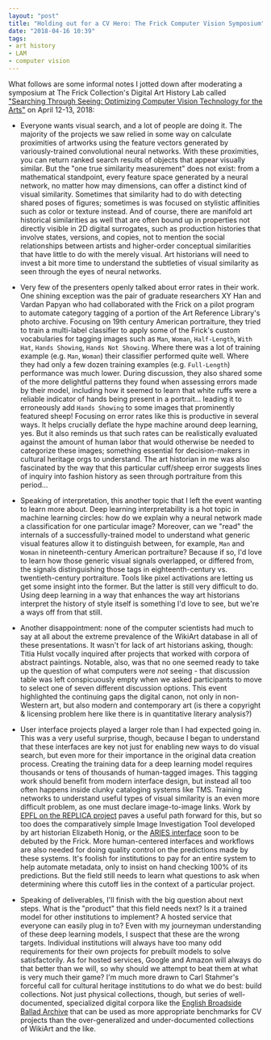 ```yaml
---
layout: "post"
title: "Holding out for a CV Hero: The Frick Computer Vision Symposium"
date: "2018-04-16 10:39"
tags:
- art history
- LAM
- computer vision
---
```


What follows are some informal notes I jotted down after moderating a symposium at The Frick Collection's Digital Art History Lab called ["Searching Through Seeing: Optimizing Computer Vision Technology for the Arts"](https://livestream.com/accounts/7467025/events/8099540) on April 12-13, 2018:

- Everyone wants visual search, and a lot of people are doing it. 
The majority of the projects we saw relied in some way on calculate proximities of artworks using the feature vectors generated by variously-trained convolutional neural networks.
With these proximities, you can return ranked search results of objects that appear visually similar.
But the "one true similarity measurement" does not exist: from a mathematical standpoint, every feature space generated by a neural network, no matter how may dimensions, can offer a distinct kind of visual similarity.
Sometimes that similarity had to do with detecting shared poses of figures; sometimes is was focused on stylistic affinities such as color or texture instead.
And of course, there are manifold art historical similarities as well that are often bound up in properties not directly visible in 2D digital surrogates, such as production histories that involve states, versions, and copies, not to mention the social relationships between artists and higher-order conceptual similarities that have little to do with the merely visual.
Art historians will need to invest a bit more time to understand the subtleties of visual similarity as seen through the eyes of neural networks.

- Very few of the presenters openly talked about error rates in their work.
One shining exception was the pair of graduate researchers XY Han and Vardan Papyan who had collaborated with the Frick on a pilot program to automate category tagging of a portion of the Art Reference Library's photo archive. 
Focusing on 19th century American portraiture, they tried to train a multi-label classifier to apply some of the Frick's custom vocabularies for tagging images such as `Man`, `Woman`, `Half-Length`, `With Hat`, `Hands Showing`, `Hands Not Showing`.
Where there was a lot of training example (e.g. `Man`, `Woman`) their classifier performed quite well.
Where they had only a few dozen training examples (e.g. `Full-Length`) performance was much lower.
During discussion, they also shared some of the more delightful patterns they found when assessing errors made by their model, including how it seemed to learn that white ruffs were a reliable indicator of hands being present in a portrait... leading it to erroneously add `Hands Showing` to some images that prominently featured sheep!
Focusing on error rates like this is productive in several ways.
It helps crucially deflate the hype machine around deep learning, yes.
But it also reminds us that such rates can be realistically evaluated against the amount of human labor that would otherwise be needed to categorize these images; something essential for decision-makers in cultural heritage orgs to understand.
The art historian in me was also fascinated by the way that this particular cuff/sheep error suggests lines of inquiry into fashion history as seen through portraiture from this period...

- Speaking of interpretation, this another topic that I left the event wanting to learn more about.
Deep learning interpretability is a hot topic in machine learning circles: how do we explain why a neural network made a classification for one particular image?
Moreover, can we "read" the internals of a successfully-trained model to understand what generic visual features allow it to distinguish between, for example, `Man` and `Woman` in nineteenth-century American portraiture?
Because if so, I'd love to learn how those generic visual signals overlapped, or differed from, the signals distinguishing those tags in eighteenth-century vs. twentieth-century portraiture.
Tools like pixel activations are letting us get some insight into the former.
But the latter is still very difficult to do.
Using deep learning in a way that enhances the way art historians interpret the history of style itself is something I'd love to see, but we're a ways off from that still.

- Another disappointment: none of the computer scientists had much to say at all about the extreme prevalence of the WikiArt database in all of these presentations.
It wasn't for lack of art historians asking, though: Titia Hulst vocally inquired after projects that worked with corpora of abstract paintings.
Notable, also, was that no one seemed ready to take up the question of what computers were _not_ seeing - that discussion table was left conspicuously empty when we asked participants to move to select one of seven different discussion options.
This event highlighted the continuing gaps the digital canon, not only in non-Western art, but also modern and contemporary art (is there a copyright & licensing problem here like there is in quantitative literary analysis?)

- User interface projects played a larger role than I had expected going in.
This was a very useful surprise, though, because I began to understand that these interfaces are key not just for enabling new ways to do visual search, but even more for their importance in the original data creation process.
Creating the training data for a deep learning model requires thousands or tens of thousands of human-tagged images.
This tagging work should benefit from modern interface design, but instead all too often happens inside clunky cataloging systems like TMS.
Training networks to understand useful types of visual similarity is an even more difficult problem, as one must declare image-to-image links.
Work by [EPFL on the REPLICA project](https://actu.epfl.ch/news/replica/) paves a useful path forward for this, but so too does the comparatively simple Image Investigation Tool developed by art historian Elizabeth Honig, or the [ARIES interface](https://www.frick.org/research/DAHL/projects) soon to be debuted by the Frick.
More human-centered interfaces and workflows are also needed for doing quality control on the predictions made by these systems.
It's foolish for institutions to pay for an entire system to help automate metadata, only to insist on hand checking 100% of its predictions.
But the field still needs to learn what questions to ask when determining where this cutoff lies in the context of a particular project.

- Speaking of deliverables, I'll finish with the big question about next steps.
What is the "product" that this field needs next? 
Is it a trained model for other institutions to implement?
A hosted service that everyone can easily plug in to?
Even with my journeyman understanding of these deep learning models, I suspect that these are the wrong targets.
Individual institutions will always have too many odd requirements for their own projects for prebuilt models to solve satisfactorily.
As for hosted services, Google and Amazon will always do that better than we will, so why should we attempt to beat them at what is very much their game?
I'm much more drawn to Carl Stahmer's forceful call for cultural heritage institutions to do what we do best: build collections.
Not just physical collections, though, but series of well-documented, specialized digital corpora like the [English Broadside Ballad Archive](https://ebba.english.ucsb.edu/) that can be used as more appropriate benchmarks for CV projects than the over-generalized and under-documented collections of WikiArt and the like.
